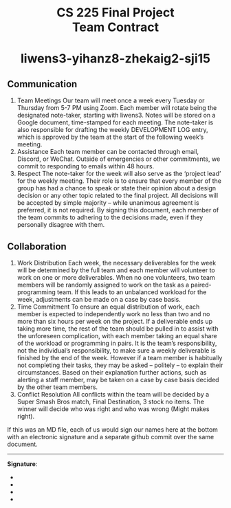 <h1 align="center"> CS 225 Final Project <br >Team Contract</h1>
<h1 align="center"> liwens3-yihanz8-zhekaig2-sji15 </h1>

## Communication
1. Team Meetings Our team will meet once a week every Tuesday or Thursday from 5-7 PM using Zoom. Each member will rotate being the designated note-taker, starting with liwens3. Notes will be stored on a Google document, time-stamped for each meeting. The note-taker is also responsible for drafting the weekly DEVELOPMENT LOG entry, which is approved by the team at the start of the following week’s meeting. 
2. Assistance Each team member can be contacted through email, Discord, or WeChat. Outside of emergencies or other commitments, we commit to responding to emails within 48 hours. 
3. Respect The note-taker for the week will also serve as the ‘project lead’ for the weekly meeting. Their role is to ensure that every member of the group has had a chance to speak or state their opinion about a design decision or any other topic related to the final project. All decisions will be accepted by simple majority – while unanimous agreement is preferred, it is not required. By signing this document, each member of the team commits to adhering to the decisions made, even if they personally disagree with them. 
## Collaboration
1. Work Distribution Each week, the necessary deliverables for the week will be determined by the full team and each member will volunteer to work on one or more deliverables. When no one volunteers, two team members will be randomly assigned to work on the task as a paired-programming team. If this leads to an unbalanced workload for the week, adjustments can be made on a case by case basis. 
2. Time Commitment To ensure an equal distribution of work, each member is expected to independently work no less than two and no more than six hours per week on the project. If a deliverable ends up taking more time, the rest of the team should be pulled in to assist with the unforeseen complication, with each member taking an equal share of the workload or programming in pairs. It is the team’s responsibility, not the individual’s responsibility, to make sure a weekly deliverable is finished by the end of the week. 
However if a team member is habitually not completing their tasks, they may be asked – politely – to explain their circumstances. Based on their explanation further actions, such as alerting a staff member, may be taken on a case by case basis decided by the other team members. 
3. Conflict Resolution All conflicts within the team will be decided by a Super Smash Bros match, Final Destination, 3 stock no items. The winner will decide who was right and who was wrong (Might makes right). 

If this was an MD file, each of us would sign our names here at the bottom with an electronic signature and a separate github commit over the same document. 

----

**Signature**:

* 
* 
* 
* 